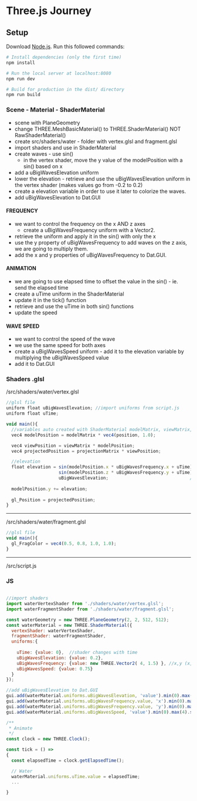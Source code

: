 # Three.js Journey

## Setup
Download [Node.js](https://nodejs.org/en/download/).
Run this followed commands:

``` bash
# Install dependencies (only the first time)
npm install

# Run the local server at localhost:8080
npm run dev

# Build for production in the dist/ directory
npm run build
```

### Scene - Material - ShaderMaterial

- scene with PlaneGeometry
- change THREE.MeshBasicMaterial() to THREE.ShaderMaterial() NOT RawShaderMaterial()
- create src/shaders/water - folder with vertex.glsl and fragment.glsl
- import shaders and use in ShaderMaterial
- create waves - use sin()
  - in the vertex shader, move the y value of the modelPosition with a sin() based on x
- add a uBigWavesElevation uniform
- lower the elevation - retrieve and use the uBigWavesElevation uniform in the vertex shader (makes values go from -0.2 to 0.2)
- create a elevation variable in order to use it later to colorize the waves.
- add uBigWavesElevation to Dat.GUI

#### FREQUENCY 
- we want to control the frequency on the x AND z axes
  - create a uBigWavesFrequency uniform with a Vector2.
- retrieve the uniform and apply it in the sin() with only the x
- use the y property of uBigWavesFrequency to add waves on the z axis, we are going to multiply them.
- add the x and y properties of uBigWavesFrequency to Dat.GUI.

#### ANIMATION 
- we are going to use elapsed time to offset the value in the sin() - ie. send the elapsed time
- create a uTime uniform in the ShaderMaterial
- update it in the tick() function
- retrieve and use the uTime in both sin() functions
- update the speed

#### WAVE SPEED
- we want to control the speed of the wave
- we use the same speed for both axes
- create a uBigWavesSpeed uniform - add it to the elevation variable by multiplying the uBigWavesSpeed value
- add it to Dat.GUI

### Shaders .glsl
/src/shaders/water/vertex.glsl
```js 
//glsl file
uniform float uBigWavesElevation; //import uniforms from script.js
uniform float uTime;

void main(){
  //variables auto created with ShaderMaterial modelMatrix, viewMatrix, projectionMatrix
  vec4 modelPosition = modelMatrix * vec4(position, 1.0);

  vec4 viewPosition = viewMatrix * modelPosition;
  vec4 projectedPosition = projectionMatrix * viewPosition; 

  //elevation
  float elevation = sin(modelPosition.x * uBigWavesFrequency.x + uTime) *     //on the x
                    sin(modelPosition.z * uBigWavesFrequency.y + uTime) *     //on the y
                    uBigWavesElevation;                               //lower the elevation with small uBigWavesElevation value
  
  modelPosition.y += elevation;
  
  gl_Position = projectedPosition;
}
```

---

/src/shaders/water/fragment.glsl
```js
//glsl file
void main(){
  gl_FragColor = vec4(0.5, 0.8, 1.0, 1.0);
}
```

---

/src/script.js
### JS
```js

//import shaders
import waterVertexShader from './shaders/water/vertex.glsl';
import waterFragmentShader from './shaders/water/fragment.glsl';

const waterGeometry = new THREE.PlaneGeometry(2, 2, 512, 512);
const waterMaterial = new THREE.ShaderMaterial({
  vertexShader: waterVertexShader,
  fragmentShader: waterFragmentShader,
  uniforms:{
   
    uTime: {value: 0},  //shader changes with time
    uBigWavesElevation: {value: 0.2},
    uBigWavesFrequency: {value: new THREE.Vector2( 4, 1.5) }, //x,y (x,z)
    uBigWavesSpeed: {value: 0.75}
  }
});

//add uBigWavesElevation to Dat.GUI
gui.add(waterMaterial.uniforms.uBigWavesElevation, 'value').min(0).max(1).step(0.001).name('uBigWavesElevation');
gui.add(waterMaterial.uniforms.uBigWavesFrequency.value, 'x').min(0).max(10).step(0.001).name('uBigWavesFrequencyX');
gui.add(waterMaterial.uniforms.uBigWavesFrequency.value, 'y').min(0).max(10).step(0.001).name('uBigWavesFrequencyY');
gui.add(waterMaterial.uniforms.uBigWavesSpeed, 'value').min(0).max(4).step(0.001).name('uBigWavesSpeed')

/**
 * Animate
 */
const clock = new THREE.Clock();

const tick = () =>
{
  const elapsedTime = clock.getElapsedTime();

  // Water
  waterMaterial.uniforms.uTime.value = elapsedTime;
  ...

}
```
